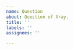 ```yaml
---
name: Question
about: Question of Xray.
title: ''
labels: ''
assignees: ''

---
```


<!-- Thanks for your supporting！
1. This isn't a proper place to aks question, otherwise your issue may be closed.
2. Please check the existing issues, discussions and documentation in detail. You may find the answers you need there.
3. If it is still not resolved, please give feedback in the tg group or discussion.
4. Wherever you ask a question, please *make sure* the content does not contain your private information.
5. We highly recommend you to read https://github.com/tvvocold/How-To-Ask-Questions-The-Smart-Way.
-->


